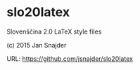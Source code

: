 # slo20latex

Slovenščina 2.0 LaTeX style files

(c) 2015 Jan Snajder

URL: https://github.com/jsnajder/slo20latex

